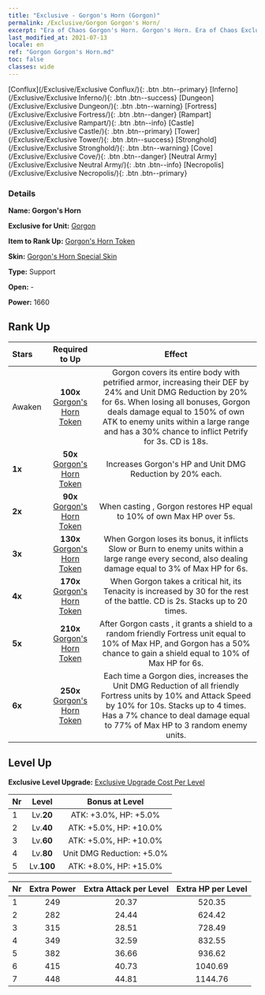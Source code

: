 ```yaml
---
title: "Exclusive - Gorgon's Horn (Gorgon)"
permalink: /Exclusive/Gorgon Gorgon's Horn/
excerpt: "Era of Chaos Gorgon's Horn. Gorgon's Horn. Era of Chaos Exclusive Gorgon's Horn. Gorgon Exclusive."
last_modified_at: 2021-07-13
locale: en
ref: "Gorgon Gorgon's Horn.md"
toc: false
classes: wide
---
```

 [Conflux](/Exclusive/Exclusive Conflux/){: .btn .btn--primary} [Inferno](/Exclusive/Exclusive Inferno/){: .btn .btn--success} [Dungeon](/Exclusive/Exclusive Dungeon/){: .btn .btn--warning} [Fortress](/Exclusive/Exclusive Fortress/){: .btn .btn--danger} [Rampart](/Exclusive/Exclusive Rampart/){: .btn .btn--info} [Castle](/Exclusive/Exclusive Castle/){: .btn .btn--primary} [Tower](/Exclusive/Exclusive Tower/){: .btn .btn--success} [Stronghold](/Exclusive/Exclusive Stronghold/){: .btn .btn--warning} [Cove](/Exclusive/Exclusive Cove/){: .btn .btn--danger} [Neutral Army](/Exclusive/Exclusive Neutral Army/){: .btn .btn--info} [Necropolis](/Exclusive/Exclusive Necropolis/){: .btn .btn--primary} 

### Details
 **Name: Gorgon's Horn** 

 **Exclusive for Unit:** [Gorgon](/units/Gorgon/) 

 **Item to Rank Up:** [Gorgon's Horn Token](/Items/con_995/)

 **Skin:** [Gorgon's Horn Special Skin](/Items/con_663/)

 **Type:** Support

 **Open:** -

 **Power:** 1660

## Rank Up

  |     Stars    |  Required to Up | Effect |
  |:-------------|:---------------:|:---------------:|
  |  Awaken  | **100x** [Gorgon's Horn Token](/Items/con_995/) | <Petrified Armor> Gorgon covers its entire body with petrified armor, increasing their DEF by 24% and Unit DMG Reduction by 20% for 6s. When losing all bonuses, Gorgon deals damage equal to 150% of own ATK to enemy units within a large range and has a 30% chance to inflict Petrify for 3s. CD is 18s. |
  | **1x** <i class="fas fa-star"/> | **50x** [Gorgon's Horn Token](/Items/con_995/) | Increases Gorgon's HP and Unit DMG Reduction by 20% each. |
  | **2x** <i class="fas fa-star"/> | **90x** [Gorgon's Horn Token](/Items/con_995/) | When casting <Petrified Armor>, Gorgon restores HP equal to 10% of own Max HP over 5s. |
  | **3x** <i class="fas fa-star"/> | **130x** [Gorgon's Horn Token](/Items/con_995/) | <Tectonic Fission> When Gorgon loses its <Petrified Armor> bonus, it inflicts Slow or Burn to enemy units within a large range every second, also dealing damage equal to 3% of Max HP for 6s. |
  | **4x** <i class="fas fa-star"/> | **170x** [Gorgon's Horn Token](/Items/con_995/) | When Gorgon takes a critical hit, its Tenacity is increased by 30 for the rest of the battle. CD is 2s. Stacks up to 20 times. |
  | **5x** <i class="fas fa-star"/> | **210x** [Gorgon's Horn Token](/Items/con_995/) | After Gorgon casts <Petrified Armor>, it grants a shield to a random friendly Fortress unit equal to 10% of Max HP, and Gorgon has a 50% chance to gain a shield equal to 10% of Max HP for 6s. |
  | **6x** <i class="fas fa-star"/> | **250x** [Gorgon's Horn Token](/Items/con_995/) | Each time a Gorgon dies, increases the Unit DMG Reduction of all friendly Fortress units by 10% and Attack Speed by 10% for 10s. Stacks up to 4 times. Has a 7% chance to deal damage equal to 77% of Max HP to 3 random enemy units. |


## Level Up
 **Exclusive Level Upgrade:** [Exclusive Upgrade Cost Per Level](/Exclusive/ExclusiveUpgradeCostPerLevel/)

  |  Nr  |   Level  | Bonus at Level |
  |:-----|:--------:|:--------------:|
  | 1 | Lv.**20** | ATK: +3.0%, HP: +5.0% |
  | 2 | Lv.**40** | ATK: +5.0%, HP: +10.0% |
  | 3 | Lv.**60** | ATK: +5.0%, HP: +10.0% |
  | 4 | Lv.**80** | Unit DMG Reduction: +5.0% |
  | 5 | Lv.**100** | ATK: +8.0%, HP: +15.0% |


  |  Nr  |  Extra Power | Extra Attack per Level | Extra HP per Level |
  |:-----|:--------:|:--------:|:--------:|
  | 1 | 249 | 20.37 | 520.35 |
  | 2 | 282 | 24.44 | 624.42 |
  | 3 | 315 | 28.51 | 728.49 |
  | 4 | 349 | 32.59 | 832.55 |
  | 5 | 382 | 36.66 | 936.62 |
  | 6 | 415 | 40.73 | 1040.69 |
  | 7 | 448 | 44.81 | 1144.76 |


